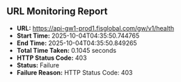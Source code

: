 ## URL Monitoring Report

- **URL:** https://api-gw1-prod1.fisglobal.com/gw/v1/health
- **Start Time:** 2025-10-04T04:35:50.744765
- **End Time:** 2025-10-04T04:35:50.849265
- **Total Time Taken:** 0.1045 seconds
- **HTTP Status Code:** 403
- **Status:** Failure
- **Failure Reason:** HTTP Status Code: 403
